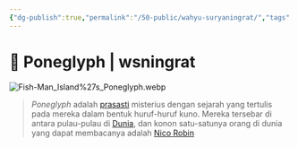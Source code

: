 ```yaml
---
{"dg-publish":true,"permalink":"/50-public/wahyu-suryaningrat/","tags":["gardenEntry"]}
---
```



# 🌱 Poneglyph | wsningrat

![Fish-Man_Island%27s_Poneglyph.webp](/img/user/40%20-%20Obsidian/Assets/Fish-Man_Island%2527s_Poneglyph.webp)

>_Poneglyph_ adalah [prasasti](https://en.wikipedia.org/wiki/Prasasti "wikipedia:Prasasti") misterius dengan sejarah yang tertulis pada mereka dalam bentuk huruf-huruf kuno. Mereka tersebar di antara pulau-pulau di [Dunia](https://onepiece.fandom.com/id/wiki/Dunia "Dunia"), dan konon satu-satunya orang di dunia yang dapat membacanya adalah [Nico Robin](https://onepiece.fandom.com/id/wiki/Nico_Robin "Nico Robin")


